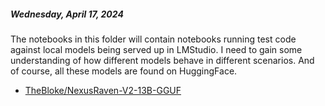 ##### Wednesday, April 17, 2024

The notebooks in this folder will contain notebooks running test code against local models being served up in LMStudio. I need to gain some understanding of how different models behave in different scenarios. And of course, all these models are found on HuggingFace. 

* [TheBloke/NexusRaven-V2-13B-GGUF](https://huggingface.co/TheBloke/NexusRaven-V2-13B-GGUF)

